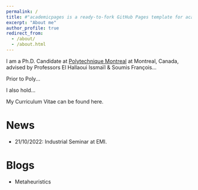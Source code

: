 ```yaml
---
permalink: /
title: #"academicpages is a ready-to-fork GitHub Pages template for academic personal websites"
excerpt: "About me"
author_profile: true
redirect_from: 
  - /about/
  - /about.html
---
```


I am a Ph.D. Candidate at [Polytechnique Montreal](https://github.com/academicpages/academicpages.github.io) at Montreal, Canada, advised by Professors El Hallaoui Issmaïl & Soumis François... 

Prior to Poly...

I also hold...

My Curriculum Vitae can be found here.


News
======
- 21/10/2022: Industrial Seminar at EMI.


Blogs
======
- Metaheuristics